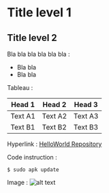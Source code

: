 Title level 1
==

Title level 2
-
Bla bla bla bla bla bla :
* Bla bla
* Bla bla

Tableau :
<table>
    <thead>
        <tr>
            <th>Head 1</th>
            <th>Head 2</th>
            <th>Head 3</th>
        </tr>
    </thead>
    <tbody>
        <tr>
            <td>Text A1</td>
            <td>Text A2</td>
            <td>Text A3</td>
        </tr>
        <tr>
            <td>Text B1</td>
            <td>Text B2</td>
            <td>Text B3</td>
        </tr>
    </tbody>
</table>

Hyperlink : 
<a href="https://github.com/babonet13/HelloWorld/">HelloWorld Repository</a>

Code instruction :
<pre><code>$ sudo apk update</code></pre>

Image :
![alt text](https://github.com/babonet13/Images/blob/master/Portainer/LinuxCommandLine.png.png)
